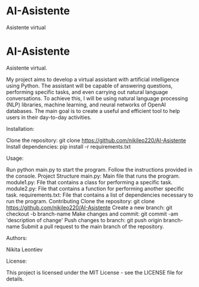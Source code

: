 # AI-Asistente
Asistente virtual 

# AI-Asistente

Asistente virtual.

My project aims to develop a virtual assistant with artificial intelligence using Python. The assistant will be capable of answering questions, performing specific tasks, and even carrying out natural language conversations. To achieve this, I will be using natural language processing (NLP) libraries, machine learning, and neural networks of OpenAI databases. The main goal is to create a useful and efficient tool to help users in their day-to-day activities.

Installation:

Clone the repository: git clone https://github.com/nikileo220/AI-Asistente
Install dependencies: pip install -r requirements.txt

Usage:

Run python main.py to start the program.
Follow the instructions provided in the console.
Project Structure
main.py: Main file that runs the program.
module1.py: File that contains a class for performing a specific task.
module2.py: File that contains a function for performing another specific task.
requirements.txt: File that contains a list of dependencies necessary to run the program.
Contributing
Clone the repository: git clone https://github.com/nikileo220/AI-Asistente
Create a new branch: git checkout -b branch-name
Make changes and commit: git commit -am 'description of change'
Push changes to branch: git push origin branch-name
Submit a pull request to the main branch of the repository.

Authors:

Nikita Leontiev

License:

This project is licensed under the MIT License - see the LICENSE file for details.
